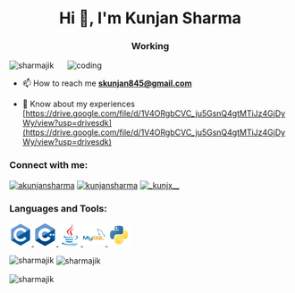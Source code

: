 <h1 align="center">Hi 👋, I'm Kunjan Sharma</h1>
<h3 align="center">Working</h3> 

<img align="right" alt="coding" width="400" src="https://user-images.githubusercontent.com/55389276/140866485-8fb1c876-9a8f-4d6a-98dc-08c4981eaf70.gif">

<p align="left"> <img src="https://komarev.com/ghpvc/?username=sharmajik&label=Profile%20views&color=0e75b6&style=flat" alt="sharmajik" /> </p>

- 📫 How to reach me **skunjan845@gmail.com**

- 📄 Know about my experiences [https://drive.google.com/file/d/1V4ORgbCVC_ju5GsnQ4gtMTiJz4GjDyWy/view?usp=drivesdk](https://drive.google.com/file/d/1V4ORgbCVC_ju5GsnQ4gtMTiJz4GjDyWy/view?usp=drivesdk)

<h3 align="left">Connect with me:</h3>
<p align="left">
<a href="https://twitter.com/akunjansharma" target="blank"><img align="center" src="https://raw.githubusercontent.com/rahuldkjain/github-profile-readme-generator/master/src/images/icons/Social/twitter.svg" alt="akunjansharma" height="30" width="40" /></a>
<a href="https://linkedin.com/in/kunjansharma" target="blank"><img align="center" src="https://raw.githubusercontent.com/rahuldkjain/github-profile-readme-generator/master/src/images/icons/Social/linked-in-alt.svg" alt="kunjansharma" height="30" width="40" /></a>
<a href="https://instagram.com/_kunjx__" target="blank"><img align="center" src="https://raw.githubusercontent.com/rahuldkjain/github-profile-readme-generator/master/src/images/icons/Social/instagram.svg" alt="_kunjx__" height="30" width="40" /></a>
</p>

<h3 align="left">Languages and Tools:</h3>
<p align="left"> <a href="https://www.cprogramming.com/" target="_blank" rel="noreferrer"> <img src="https://raw.githubusercontent.com/devicons/devicon/master/icons/c/c-original.svg" alt="c" width="40" height="40"/> </a> <a href="https://www.w3schools.com/cpp/" target="_blank" rel="noreferrer"> <img src="https://raw.githubusercontent.com/devicons/devicon/master/icons/cplusplus/cplusplus-original.svg" alt="cplusplus" width="40" height="40"/> </a> <a href="https://www.java.com" target="_blank" rel="noreferrer"> <img src="https://raw.githubusercontent.com/devicons/devicon/master/icons/java/java-original.svg" alt="java" width="40" height="40"/> </a> <a href="https://www.mysql.com/" target="_blank" rel="noreferrer"> <img src="https://raw.githubusercontent.com/devicons/devicon/master/icons/mysql/mysql-original-wordmark.svg" alt="mysql" width="40" height="40"/> </a> <a href="https://www.python.org" target="_blank" rel="noreferrer"> <img src="https://raw.githubusercontent.com/devicons/devicon/master/icons/python/python-original.svg" alt="python" width="40" height="40"/> </a> </p>

<p><img align="left" src="https://github-readme-stats.vercel.app/api/top-langs?username=sharmajik&show_icons=true&locale=en&layout=compact" alt="sharmajik" /></p>

<p>&nbsp;<img align="center" src="https://github-readme-stats.vercel.app/api?username=sharmajik&show_icons=true&locale=en" alt="sharmajik" /></p>

<p><img align="center" src="https://github-readme-streak-stats.herokuapp.com/?user=sharmajik&" alt="sharmajik" /></p>
